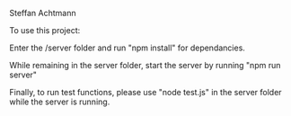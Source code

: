 Steffan Achtmann

To use this project:

Enter the /server folder and run "npm install" for dependancies.

While remaining in the server folder, start the server by running "npm run server"

Finally, to run test functions, please use "node test.js" in the server folder while the server is running.
